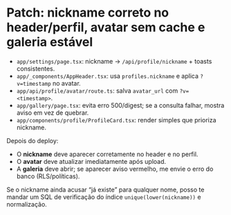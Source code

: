 # Patch: nickname correto no header/perfil, avatar sem cache e galeria estável

- `app/settings/page.tsx`: nickname → `/api/profile/nickname` + toasts consistentes.
- `app/_components/AppHeader.tsx`: usa `profiles.nickname` e aplica `?v=timestamp` no avatar.
- `app/api/profile/avatar/route.ts`: salva `avatar_url` com `?v=<timestamp>`.
- `app/gallery/page.tsx`: evita erro 500/digest; se a consulta falhar, mostra aviso em vez de quebrar.
- `app/components/profile/ProfileCard.tsx`: render simples que prioriza nickname.

Depois do deploy:
- O **nickname** deve aparecer corretamente no header e no perfil.
- O **avatar** deve atualizar imediatamente após upload.
- A **galeria** deve abrir; se aparecer aviso vermelho, me envie o erro do banco (RLS/políticas).

Se o nickname ainda acusar “já existe” para qualquer nome, posso te mandar um SQL de verificação do índice `unique(lower(nickname))` e normalização.
